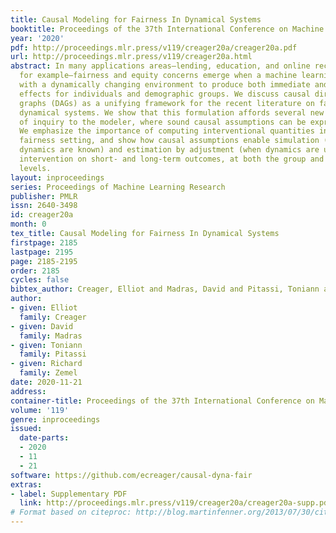 ```yaml
---
title: Causal Modeling for Fairness In Dynamical Systems
booktitle: Proceedings of the 37th International Conference on Machine Learning
year: '2020'
pdf: http://proceedings.mlr.press/v119/creager20a/creager20a.pdf
url: http://proceedings.mlr.press/v119/creager20a.html
abstract: In many applications areas—lending, education, and online recommenders,
  for example—fairness and equity concerns emerge when a machine learning system interacts
  with a dynamically changing environment to produce both immediate and long-term
  effects for individuals and demographic groups. We discuss causal directed acyclic
  graphs (DAGs) as a unifying framework for the recent literature on fairness in such
  dynamical systems. We show that this formulation affords several new directions
  of inquiry to the modeler, where sound causal assumptions can be expressed and manipulated.
  We emphasize the importance of computing interventional quantities in the dynamical
  fairness setting, and show how causal assumptions enable simulation (when environment
  dynamics are known) and estimation by adjustment (when dynamics are unknown) of
  intervention on short- and long-term outcomes, at both the group and individual
  levels.
layout: inproceedings
series: Proceedings of Machine Learning Research
publisher: PMLR
issn: 2640-3498
id: creager20a
month: 0
tex_title: Causal Modeling for Fairness In Dynamical Systems
firstpage: 2185
lastpage: 2195
page: 2185-2195
order: 2185
cycles: false
bibtex_author: Creager, Elliot and Madras, David and Pitassi, Toniann and Zemel, Richard
author:
- given: Elliot
  family: Creager
- given: David
  family: Madras
- given: Toniann
  family: Pitassi
- given: Richard
  family: Zemel
date: 2020-11-21
address: 
container-title: Proceedings of the 37th International Conference on Machine Learning
volume: '119'
genre: inproceedings
issued:
  date-parts:
  - 2020
  - 11
  - 21
software: https://github.com/ecreager/causal-dyna-fair
extras:
- label: Supplementary PDF
  link: http://proceedings.mlr.press/v119/creager20a/creager20a-supp.pdf
# Format based on citeproc: http://blog.martinfenner.org/2013/07/30/citeproc-yaml-for-bibliographies/
---
```

